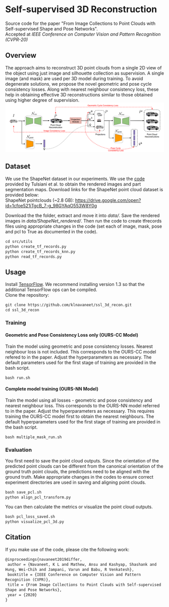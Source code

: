 # Self-supervised 3D Reconstruction
Source code for the paper "From Image Collections to Point Clouds with Self-supervised Shape and Pose Networks".</br>
Accepted at *IEEE Conference on Computer Vision and Pattern Recognition (CVPR-20)*

## Overview
The approach aims to reconstruct 3D point clouds from a single 2D view of the object using just image and silhouette collection as supervision. A single image (and mask) are used per 3D model during training. To avoid degenerate solutions, we propose the novel geometric and pose cycle consistency losses. Along with nearest neighbour consistency loss, these help in obtaining effective 3D reconstructions similar to those obtained using higher degree of supervision. 
![](overview.PNG)

## Dataset
We use the ShapeNet dataset in our experiments. We use the <a href="https://github.com/shubhtuls/drc/blob/master/docs/snet.md#rendering" target="_blank" >code</a> provided by Tulsiani et al. to obtain the rendered images and part segmentation maps. Download links for the ShapeNet point cloud dataset is provided below: <br>
ShapeNet pointclouds (~2.8 GB): https://drive.google.com/open?id=1cfoe521iTgcB_7-g_98GYAqO553W8Y0g <br>

Download the the folder, extract and move it into *data/*. Save the rendered images in *data/ShapeNet_rendered/*. Then run the code to create tfrecords files using appropriate changes in the code (set each of image, mask, pose and pcl to True as documented in the code).<br>
```shell
cd src/utils
python create_tf_records.py
python create_tf_records_knn.py
python read_tf_records.py
```

## Usage

Install [TensorFlow](https://www.tensorflow.org/install/). We recommend installing version 1.3 so that the additional TensorFlow ops can be compiled. <br>
Clone the repository:
```shell
git clone https://github.com/klnavaneet/ssl_3d_recon.git
cd ssl_3d_recon
```

### Training

#### Geometric and Pose Consistency Loss only (OURS-CC Model)
Train the model using geometric and pose consistency losses. Nearest neighbour loss is not included. This corresponds to the OURS-CC model refered to in the paper. Adjust the hyperparameters as necessary. The default parameters used for the first stage of training are provided in the bash script.
```shell
bash run.sh
```

#### Complete model training (OURS-NN Model)
Train the model using all losses - geometric and pose consistency and nearest neighbour loss. This corresponds to the OURS-NN model referred to in the paper. Adjust the hyperparameters as necessary. This requires training the OURS-CC model first to obtain the nearest neighbours. The default hyperparameters used for the first stage of training are provided in the bash script.
```shell
bash multiple_mask_run.sh
```

### Evaluation

You first need to save the point cloud outputs. Since the orientation of the predicted point clouds can be different from the canonical orientation of the ground truth point clouds, the predictions need to be aligned with the ground truth. Make appropriate changes in the codes to ensure correct experiment directories are used in saving and aligning point clouds. 
```shell
bash save_pcl.sh
python align_pcl_transform.py
```

You can then calculate the metrics or visualize the point cloud outputs.
```shell
bash pcl_loss_saved.sh
python visualize_pcl_3d.py
```

## Citation
If you make use of the code, please cite the following work:
```
@inproceedings{navaneet2019differ,
 author = {Navaneet, K L and Mathew, Ansu and Kashyap, Shashank and Hung, Wei-Chih and Jampani, Varun and Babu, R Venkatesh},
 booktitle = {IEEE Conference on Computer Vision and Pattern Recognition (CVPR)},
 title = {From Image Collections to Point Clouds with Self-supervised Shape and Pose Networks},
 year = {2020}
}
```

